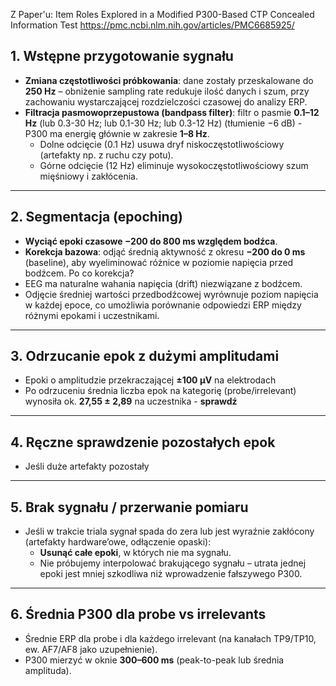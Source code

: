 Z Paper'u: Item Roles Explored in a Modified P300-Based CTP Concealed Information Test
https://pmc.ncbi.nlm.nih.gov/articles/PMC6685925/

## 1. Wstępne przygotowanie sygnału
- **Zmiana częstotliwości próbkowania**: dane zostały przeskalowane do **250 Hz** – obniżenie sampling rate redukuje ilość danych i szum, przy zachowaniu wystarczającej rozdzielczości czasowej do analizy ERP.
- **Filtracja pasmowoprzepustowa (bandpass filter)**: filtr o pasmie **0.1–12 Hz** (lub 0.3-30 Hz; lub 0.1-30 Hz; lub 0.3-12 Hz) (tłumienie −6 dB) - P300 ma energię głównie w zakresie **1–8 Hz**.
    - Dolne odcięcie (0.1 Hz) usuwa dryf niskoczęstotliwościowy (artefakty np. z ruchu czy potu).
    - Górne odcięcie (12 Hz) eliminuje wysokoczęstotliwościowy szum mięśniowy i zakłócenia.

---
## 2. Segmentacja (epoching)
- **Wyciąć epoki czasowe −200 do 800 ms względem bodźca**.
- **Korekcja bazowa**: odjąć średnią aktywność z okresu **−200 do 0 ms** (baseline), aby wyeliminować różnice w poziomie napięcia przed bodźcem.
Po co korekcja?
- EEG ma naturalne wahania napięcia (drift) niezwiązane z bodźcem.
- Odjęcie średniej wartości przedbodźcowej wyrównuje poziom napięcia w każdej epoce, co umożliwia porównanie odpowiedzi ERP między różnymi epokami i uczestnikami.

---
## 3. Odrzucanie epok z dużymi amplitudami
- Epoki o amplitudzie przekraczającej **±100 μV** na elektrodach
- Po odrzuceniu średnia liczba epok na kategorię (probe/irrelevant) wynosiła ok. **27,55 ± 2,89** na uczestnika - **sprawdź**

---
## 4. Ręczne sprawdzenie pozostałych epok
- Jeśli duże artefakty pozostały

---
## 5. Brak sygnału / przerwanie pomiaru
- Jeśli w trakcie triala sygnał spada do zera lub jest wyraźnie zakłócony (artefakty hardware’owe, odłączenie opaski):
    - **Usunąć całe epoki**, w których nie ma sygnału.
    - Nie próbujemy interpolować brakującego sygnału – utrata jednej epoki jest mniej szkodliwa niż wprowadzenie fałszywego P300.

---
## 6. Średnia P300 dla probe vs irrelevants
- Średnie ERP dla probe i dla każdego irrelevant (na kanałach TP9/TP10, ew. AF7/AF8 jako uzupełnienie).
- P300 mierzyć w oknie **300–600 ms** (peak-to-peak lub średnia amplituda).